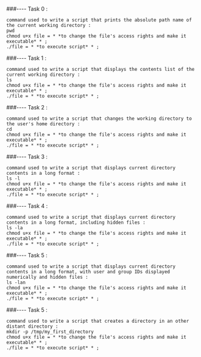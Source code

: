 ###---- Task 0 : 

	command used to write a script that prints the absolute path name of the current working directory : 
	pwd
	chmod u+x file = * *to change the file's access rights and make it executable* * ;
	./file = * *to execute script* * ;

###---- Task 1 : 

	command used to write a script that displays the contents list of the current working directory :
	ls
	chmod u+x file = * *to change the file's access rights and make it executable* * ;
	./file = * *to execute script* * ;

###---- Task 2 : 

	command used to write a script that changes the working directory to the user's home directory : 
	cd
	chmod u+x file = * *to change the file's access rights and make it executable* * ;
	./file = * *to execute script* * ;

###---- Task 3 :

	command used to write a script that displays current directory contents in a long format :  
	ls -l
	chmod u+x file = * *to change the file's access rights and make it executable* * ;
	./file = * *to execute script* * ;

###---- Task 4 :
	
	command used to write a script that displays current directory contents in a long format, including hidden files :  
	ls -la
	chmod u+x file = * *to change the file's access rights and make it executable* * ;
	./file = * *to execute script* * ;

###---- Task 5 : 

	command used to write a script that displays current directory contents in a long format, with user and group IDs displayed numerically and hidden files :  
	ls -lan
	chmod u+x file = * *to change the file's access rights and make it executable* * ;
	./file = * *to execute script* * ;

###---- Task 5 : 

	command used to write a script that creates a directory in an other distant directory :  
	mkdir -p /tmp/my_first_directory
	chmod u+x file = * *to change the file's access rights and make it executable* * ;
	./file = * *to execute script* * ;










